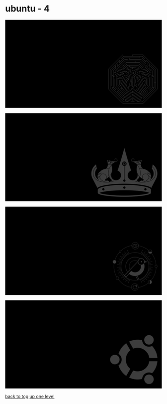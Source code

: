 # ubuntu - 4
[![23_10_mantic_minotaur.png](https://raw.githubusercontent.com/buckmanc/wallpapers/main/terminal/grey%20on%20black/little/ubuntu/23_10_mantic_minotaur.png "23_10_mantic_minotaur.png")](https://raw.githubusercontent.com/buckmanc/wallpapers/main/terminal/grey%20on%20black/little/ubuntu/23_10_mantic_minotaur.png)

[![24_04_noble_numbat.png](https://raw.githubusercontent.com/buckmanc/wallpapers/main/terminal/grey%20on%20black/little/ubuntu/24_04_noble_numbat.png "24_04_noble_numbat.png")](https://raw.githubusercontent.com/buckmanc/wallpapers/main/terminal/grey%20on%20black/little/ubuntu/24_04_noble_numbat.png)

[![24_10_oracular_oriole.png](https://raw.githubusercontent.com/buckmanc/wallpapers/main/terminal/grey%20on%20black/little/ubuntu/24_10_oracular_oriole.png "24_10_oracular_oriole.png")](https://raw.githubusercontent.com/buckmanc/wallpapers/main/terminal/grey%20on%20black/little/ubuntu/24_10_oracular_oriole.png)

[![ubuntu_circle_of_friends_old.png](https://raw.githubusercontent.com/buckmanc/wallpapers/main/terminal/grey%20on%20black/little/ubuntu/ubuntu_circle_of_friends_old.png "ubuntu_circle_of_friends_old.png")](https://raw.githubusercontent.com/buckmanc/wallpapers/main/terminal/grey%20on%20black/little/ubuntu/ubuntu_circle_of_friends_old.png)



[back to top](#)
[up one level](/terminal/grey%20on%20black/little/README.MD)
